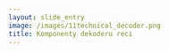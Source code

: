 ```yaml
---
layout: slide_entry
image: /images/11technical_decoder.png
title: Komponenty dekoderu reci 
---
```

